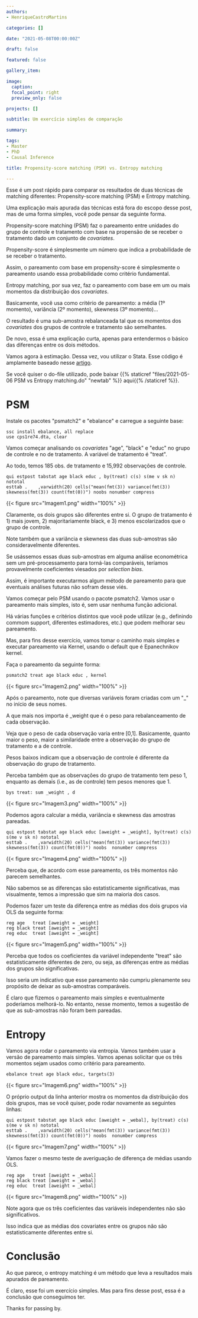 ```yaml
---
authors:
- HenriqueCastroMartins

categories: []

date: "2021-05-08T00:00:00Z"

draft: false

featured: false

gallery_item:

image:
  caption: 
  focal_point: right
  preview_only: false

projects: []

subtitle: Um exercício simples de comparação 

summary: 

tags:
- Master
- PhD
- Causal Inference

title: Propensity-score matching (PSM) vs. Entropy matching

---
```



Esse é um post rápido para comparar os resultados de duas técnicas de matching diferentes: Propensity-score matching (PSM) e Entropy matching.

Uma explicação mais apurada das técnicas está fora do escopo desse post, mas de uma forma simples, você pode pensar da seguinte forma.

Propensity-score matching (PSM) faz o pareamento entre unidades do grupo de controle e tratamento com base na propensão de se receber o tratamento dado um conjunto de _covariates_. 

Propensity-score é simplesmente um número que indica a probabilidade de se receber o tratamento. 

Assim, o pareamento com base em propensity-score é simplesmente o pareamento usando essa probabilidade como critério fundamental.

Entropy matching, por sua vez, faz o pareamento com base em um ou mais momentos da distribuição dos _covariates_. 

Basicamente, você usa como critério de pareamento: a média (1º momento), variância (2º momento), skewness (3º momento)... 

O resultado é uma sub-amostra rebalanceada tal que os momentos dos _covariates_ dos grupos de controle e tratamento são semelhantes.

De novo, essa é uma explicação curta, apenas para entendermos o básico das diferenças entre os dois métodos.

Vamos agora à estimação. Dessa vez, vou utilizar o Stata. Esse código é amplamente baseado nesse [artigo](https://dspace.mit.edu/bitstream/handle/1721.1/89819/hainmueller-2013-ebalance.pdf?sequence=1).

Se você quiser o do-file utilizado, pode baixar {{% staticref "files/2021-05-06 PSM vs Entropy matching.do" "newtab" %}} aqui{{% /staticref %}}.

# PSM

Instale os pacotes "psmatch2" e "ebalance" e carregue a seguinte base:

    ssc install ebalance, all replace
    use cps1re74.dta, clear
		
Vamos começar analisando os _covariates_ "age", "black" e "educ" no grupo de controle e no de tratamento. A variável de tratamento é "treat". 

Ao todo, temos 185 obs. de tratamento e 15,992 observações de controle.

    qui estpost tabstat age black educ , by(treat) c(s) s(me v sk n) nototal
    esttab . 	,varwidth(20) cells("mean(fmt(3)) variance(fmt(3)) skewness(fmt(3)) count(fmt(0))") noobs nonumber compress 
    
{{< figure src="Imagem1.png" width="100%" >}}

Claramente, os dois grupos são diferentes entre si. O grupo de tratamento é 1) mais jovem, 2) majoritariamente black, e 3) menos escolarizados que o grupo de controle.

Note também que a variância e skewness das duas sub-amostras são consideravelmente diferentes.

Se usássemos essas duas sub-amostras em alguma análise econométrica sem um pré-processamento para torná-las comparáveis, teríamos provavelmente coeficientes viesados por _selection bias_.		

Assim, é importante executarmos algum método de pareamento para que eventuais análises futuras não sofram desse viés.

	
Vamos começar pelo PSM usando o pacote psmatch2. Vamos usar o pareamento mais simples, isto é, sem usar nenhuma função adicional.

Há várias funções e critérios distintos que você pode utilizar (e.g., definindo commom support, diferentes estimadores, etc.) que podem melhorar seu pareamento.

Mas, para fins desse exercício, vamos tomar o caminho mais simples e executar pareamento via Kernel, usando o default que é Epanechnikov kernel.

Faça o pareamento da seguinte forma:
		
    psmatch2 treat age black educ , kernel
    
{{< figure src="Imagem2.png" width="100%" >}}

Após o pareamento, note que diversas variáveis foram criadas com um "_" no início de seus nomes. 

A que mais nos importa é _weight que é o peso para rebalanceamento de cada observação. 

Veja que o peso de cada observação varia entre [0,1]. Basicamente, quanto maior o peso, maior a similaridade entre a observação do grupo de tratamento e a de controle. 

Pesos baixos indicam que a observação de controle é diferente da observação do grupo de tratamento.

Perceba também que as observações do grupo de tratamento tem peso 1, enquanto as demais (i.e., as de controle) tem pesos menores que 1.

    bys treat: sum _weight , d
    
{{< figure src="Imagem3.png" width="100%" >}}

Podemos agora calcular a média, variância e skewness das amostras pareadas.

    qui estpost tabstat age black educ [aweight = _weight], by(treat) c(s) s(me v sk n) nototal
    esttab . 	,varwidth(20) cells("mean(fmt(3)) variance(fmt(3)) skewness(fmt(3)) count(fmt(0))") noobs  nonumber compress 

{{< figure src="Imagem4.png" width="100%" >}}

Perceba que, de acordo com esse pareamento, os três momentos não parecem semelhantes. 

Não sabemos se as diferenças são estatisticamente significativas, mas visualmente, temos a impressão que sim na maioria dos casos.

Podemos fazer um teste da diferença entre as médias dos dois grupos via OLS da seguinte forma:

    reg age   treat [aweight = _weight]
    reg black treat [aweight = _weight]
    reg educ  treat [aweight = _weight]
    
{{< figure src="Imagem5.png" width="100%" >}}

Perceba que todos os coeficientes da variável independente "treat" são estatisticamente diferentes de zero, ou seja, as diferenças entre as médias dos grupos são significativas.

Isso seria um indicativo que esse pareamento não cumpriu plenamente seu propósito de deixar as sub-amostras comparáveis.

É claro que fizemos o pareamento mais simples e eventualmente poderíamos melhorá-lo. No entanto, nesse momento, temos a sugestão de que as sub-amostras não foram bem pareadas.


# Entropy

Vamos agora rodar o pareamento via entropia. Vamos também usar a versão de pareamento mais simples. Vamos apenas solicitar que os três momentos sejam usados como critério para pareamento. 
				
    ebalance treat age black educ, targets(3)
    
{{< figure src="Imagem6.png" width="100%" >}}

O próprio output da linha anterior mostra os momentos da distribuição dos dois grupos, mas se você quiser, pode rodar novamente as seguintes linhas:

    qui estpost tabstat age black educ [aweight = _webal], by(treat) c(s) s(me v sk n) nototal
    esttab . 	,varwidth(20) cells("mean(fmt(3)) variance(fmt(3)) skewness(fmt(3)) count(fmt(0))") noobs  nonumber compress 

{{< figure src="Imagem7.png" width="100%" >}}

Vamos fazer o mesmo teste de averiguação de diferença de médias usando OLS.

    reg age   treat [aweight = _webal]
    reg black treat [aweight = _webal]
    reg educ  treat [aweight = _webal]	

{{< figure src="Imagem8.png" width="100%" >}}

Note agora que os três coeficientes das variáveis independentes não são significativos. 

Isso indica que as médias dos covariates entre os grupos não são estatisticamente diferentes entre si.


# Conclusão

Ao que parece, o entropy matching é um método que leva a resultados mais apurados de pareamento.

É claro, esse foi um exercício simples. Mas para fins desse post, essa é a conclusão que conseguimos ter.

Thanks for passing by. 






